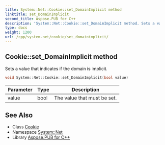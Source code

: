 ```yaml
---
title: System::Net::Cookie::set_DomainImplicit method
linktitle: set_DomainImplicit
second_title: Aspose.PUB for C++
description: 'System::Net::Cookie::set_DomainImplicit method. Sets a value that indicates if the domain is implicit in C++.'
type: docs
weight: 1200
url: /cpp/system.net/cookie/set_domainimplicit/
---
```

## Cookie::set_DomainImplicit method


Sets a value that indicates if the domain is implicit.

```cpp
void System::Net::Cookie::set_DomainImplicit(bool value)
```


| Parameter | Type | Description |
| --- | --- | --- |
| value | bool | The value that must be set. |

## See Also

* Class [Cookie](../)
* Namespace [System::Net](../../)
* Library [Aspose.PUB for C++](../../../)
